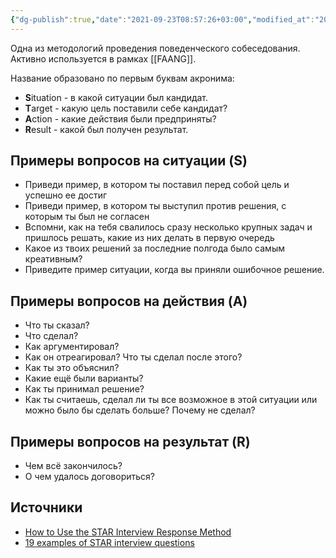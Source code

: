 ```yaml
---
{"dg-publish":true,"date":"2021-09-23T08:57:26+03:00","modified_at":"2022-05-23T18:26:08+03:00","permalink":"/star-methology/","dgHomeLink":false,"dgPassFrontmatter":true}
---
```



Одна из методологий проведения поведенческого собеседования. Активно используется в рамках [[FAANG]].

Название образовано по первым буквам акронима:
- **S**ituation - в какой ситуации был кандидат.
- **T**arget - какую цель поставили себе кандидат?
- **A**ction - какие действия были предприняты? 
- **R**esult - какой был получен результат.

## Примеры вопросов на ситуации (S)

- Приведи пример, в котором ты поставил перед собой цель и успешно ее достиг
- Приведи пример, в котором ты выступил против решения, с которым ты был не согласен
- Вспомни, как на тебя свалилось сразу несколько крупных задач и пришлось решать, какие из них делать в первую очередь
- Какое из твоих решений за последние полгода было самым креативным?
- Приведите пример ситуации, когда вы приняли ошибочное решение.

## Примеры вопросов на действия (A)

- Что ты сказал?
- Что сделал?
- Как аргументировал?
- Как он отреагировал? Что ты сделал после этого?
- Как ты это объяснил?
- Какие ещё были варианты?
- Как ты принимал решение?
- Как ты считаешь, сделал ли ты все возможное в этой ситуации или можно было бы сделать больше?  Почему не сделал?

## Примеры вопросов на результат (R)

- Чем всё закончилось?
- О чем удалось договориться?

## Источники

- [How to Use the STAR Interview Response Method](https://www.thebalancecareers.com/what-is-the-star-interview-response-technique-2061629)
- [19 examples of STAR interview questions](https://www.theladders.com/career-advice/a-guide-to-the-star-method)
